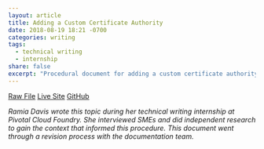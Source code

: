 ```yaml
---
layout: article
title: Adding a Custom Certificate Authority
date: 2018-08-19 18:21 -0700
categories: writing
tags:
  - technical writing
  - internship
share: false
excerpt: "Procedural document for adding a custom certificate authority to a PCF deployment"
---
```

<a href="/downloads/custom-ca-cert.html.md.erb" class="btn" download="Adding a Custom Certificate Authority">Raw File</a> <a href="https://docs.pivotal.io/pivotalcf/2-2/security/pcf-infrastructure/custom-ca-cert.html" target="_blank" class="btn">Live Site</a> <a href="https://github.com/pivotal-cf/docs-mysql/blob/2.5/about-ha.html.md.erb" target="_blank" class="btn">GitHub</a>

_Ramia Davis wrote this topic during her technical writing internship at Pivotal Cloud Foundry. She interviewed SMEs and did independent research to gain the context that informed this procedure. This document went through a revision process with the documentation team._
